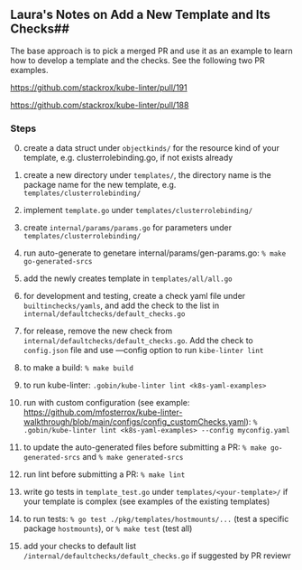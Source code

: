 
## Laura's Notes on Add a New Template and Its Checks##

The base approach is to pick a merged PR and use it as an example to learn how to develop a template and the checks. See the following two PR examples.

https://github.com/stackrox/kube-linter/pull/191

https://github.com/stackrox/kube-linter/pull/188

### Steps ###

0. create a data struct under `objectkinds/` for the resource kind of your template, e.g. clusterrolebinding.go, if not exists already
1. create a new directory under `templates/`, the directory name is the package name for the new template, e.g. `templates/clusterrolebinding/` 
2. implement `template.go` under `templates/clusterrolebinding/`
3. create `internal/params/params.go` for parameters under `templates/clusterrolebinding/`
4. run auto-generate to genetare internal/params/gen-params.go: 
	`% make go-generated-srcs`
5. add the newly creates template in `templates/all/all.go`
6. for development and testing, create a check yaml file under `builtinchecks/yamls`, and add the check to the list in `internal/defaultchecks/default_checks.go`
7. for release, remove the new check from `internal/defaultchecks/default_checks.go`. Add the check to `config.json` file and use —config option to run `kibe-linter lint`

8. to make a build: `% make build`
9. to run kube-linter: `.gobin/kube-linter lint <k8s-yaml-examples>`
	 
10. run with custom configuration (see example: https://github.com/mfosterrox/kube-linter-walkthrough/blob/main/configs/config_customChecks.yaml): 
  `% .gobin/kube-linter lint <k8s-yaml-examples> --config myconfig.yaml`

11. to update the auto-generated files before submitting a PR: `% make go-generated-srcs` and `% make generated-srcs`
  
12. run lint before submitting a PR: `% make lint`

13. write go tests in `template_test.go`  under `templates/<your-template>/` if your template is complex (see examples of the existing templates)
14. to run tests: `% go test ./pkg/templates/hostmounts/...` (test a specific package `hostmounts`), or `% make test` (test all)

15. add your checks to default list `/internal/defaultchecks/default_checks.go` if suggested by PR reviewr


